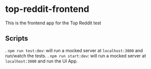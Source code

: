 # top-reddit-frontend
This is the frontend app for the Top Reddit test

## Scripts
. `npm run test:dev`: will run a mocked server at `localhost:3000` and run/watch the tests.
. `npm run start:dev`: will run a mocked server at `localhost:3000` and run the UI App.

